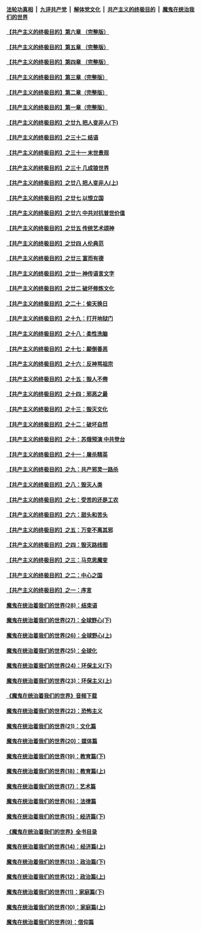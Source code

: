 

####  [法轮功真相](../../../../basic/blob/master/README.md?t=04120330) &nbsp;|&nbsp; [九评共产党](../../../../9ping.md/blob/master/README.md?t=04120330) &nbsp;|&nbsp; [解体党文化](../../../../jtdwh.md/blob/master/README.md?t=04120330)  &nbsp;|&nbsp; [共产主义的终极目的](../../../../gczydzjmd.md/blob/master/README.md?t=04120330) &nbsp;|&nbsp; [魔鬼在统治我们的世界](../../../../mgztzwmdsj.md/blob/master/README.md?t=04120330) 

#### [【共产主义的终极目的】第六章 （完整版）](../pages/nsc422/n11428913.md?t=04120330) 

#### [【共产主义的终极目的】第五章 （完整版）](../pages/nsc422/n11428912.md?t=04120330) 

#### [【共产主义的终极目的】第四章 （完整版）](../pages/nsc422/n11428907.md?t=04120330) 

#### [【共产主义的终极目的】第三章（完整版）](../pages/nsc422/n11428848.md?t=04120330) 

#### [【共产主义的终极目的】第二章（完整版）](../pages/nsc422/n11428831.md?t=04120330) 

#### [【共产主义的终极目的】第一章（完整版）](../pages/nsc422/n11417651.md?t=04120330) 

#### [【共产主义的终极目的】之廿九 把人变非人(下)](../pages/nsc422/n11344140.md?t=04120330) 

#### [【共产主义的终极目的】之三十二 结语](../pages/nsc422/n11360535.md?t=04120330) 

#### [【共产主义的终极目的】之三十一 末世景观](../pages/nsc422/n11351129.md?t=04120330) 

#### [【共产主义的终极目的】之三十 几成狼世界](../pages/nsc422/n11348280.md?t=04120330) 

#### [【共产主义的终极目的】之廿八 把人变非人(上)](../pages/nsc422/n11340492.md?t=04120330) 

#### [【共产主义的终极目的】之廿七 以恨立国](../pages/nsc422/n11336944.md?t=04120330) 

#### [【共产主义的终极目的】之廿六 中共对抗普世价值](../pages/nsc422/n11324785.md?t=04120330) 

#### [【共产主义的终极目的】之廿五 传统艺术颂神](../pages/nsc422/n11296396.md?t=04120330) 

#### [【共产主义的终极目的】之廿四 人伦典范](../pages/nsc422/n11296397.md?t=04120330) 

#### [【共产主义的终极目的】之廿三 富而有德](../pages/nsc422/n11283598.md?t=04120330) 

#### [【共产主义的终极目的】之廿一 神传语言文字](../pages/nsc422/n11263265.md?t=04120330) 

#### [【共产主义的终极目的】之廿二 破坏修炼文化](../pages/nsc422/n11245728.md?t=04120330) 

#### [【共产主义的终极目的】之二十：偷天换日](../pages/nsc422/n11238846.md?t=04120330) 

#### [【共产主义的终极目的】之十九：打开地狱门](../pages/nsc422/n11206376.md?t=04120330) 

#### [【共产主义的终极目的】之十八：柔性洗脑](../pages/nsc422/n11199994.md?t=04120330) 

#### [【共产主义的终极目的】之十七：颠倒善恶](../pages/nsc422/n11179782.md?t=04120330) 

#### [【共产主义的终极目的】之十六：反神骂祖宗](../pages/nsc422/n11166798.md?t=04120330) 

#### [【共产主义的终极目的】之十五：毁人不倦](../pages/nsc422/n11166792.md?t=04120330) 

#### [【共产主义的终极目的】之十四：邪恶之最](../pages/nsc422/n11150249.md?t=04120330) 

#### [【共产主义的终极目的】之十三：毁灭文化](../pages/nsc422/n11135227.md?t=04120330) 

#### [【共产主义的终极目的】之十二：破坏自然](../pages/nsc422/n11135214.md?t=04120330) 

#### [【共产主义的终极目的】之十：苏俄预演 中共登台](../pages/nsc422/n11118424.md?t=04120330) 

#### [【共产主义的终极目的】之十一：屠杀精英](../pages/nsc422/n11118442.md?t=04120330) 

#### [【共产主义的终极目的】之九：共产邪灵一路杀](../pages/nsc422/n11114139.md?t=04120330) 

#### [【共产主义的终极目的】之八：毁灭人类](../pages/nsc422/n11108503.md?t=04120330) 

#### [【共产主义的终极目的】之七：受苦的还是工农](../pages/nsc422/n11101809.md?t=04120330) 

#### [【共产主义的终极目的】之六：甜头和苦头](../pages/nsc422/n11096971.md?t=04120330) 

#### [【共产主义的终极目的】之五：万变不离其邪](../pages/nsc422/n11091285.md?t=04120330) 

#### [【共产主义的终极目的】之四：毁灭路线图](../pages/nsc422/n11086284.md?t=04120330) 

#### [【共产主义的终极目的】之三：马克思魔变](../pages/nsc422/n11061941.md?t=04120330) 

#### [【共产主义的终极目的】之二：中心之国](../pages/nsc422/n11047728.md?t=04120330) 

#### [【共产主义的终极目的】之一：序言](../pages/nsc422/n11086077.md?t=04120330) 

#### [魔鬼在统治着我们的世界(28)：结束语](../pages/nsc422/n10936246.md?t=04120330) 

#### [魔鬼在统治着我们的世界(27)：全球野心(下)](../pages/nsc422/n10928319.md?t=04120330) 

#### [魔鬼在统治着我们的世界(26)：全球野心(上)](../pages/nsc422/n10900318.md?t=04120330) 

#### [魔鬼在统治着我们的世界(25)：全球化](../pages/nsc422/n10788205.md?t=04120330) 

#### [魔鬼在统治着我们的世界(24)：环保主义(下)](../pages/nsc422/n10695307.md?t=04120330) 

#### [魔鬼在统治着我们的世界(23)：环保主义(上)](../pages/nsc422/n10688613.md?t=04120330) 

#### [《魔鬼在统治着我们的世界》音频下载](../pages/nsc422/n10635553.md?t=04120330) 

#### [魔鬼在统治着我们的世界(22)：恐怖主义](../pages/nsc422/n10614727.md?t=04120330) 

#### [魔鬼在统治着我们的世界(21)：文化篇](../pages/nsc422/n10597706.md?t=04120330) 

#### [魔鬼在统治着我们的世界(20)：媒体篇](../pages/nsc422/n10586579.md?t=04120330) 

#### [魔鬼在统治着我们的世界(19)：教育篇(下)](../pages/nsc422/n10564808.md?t=04120330) 

#### [魔鬼在统治着我们的世界(18)：教育篇(上)](../pages/nsc422/n10526970.md?t=04120330) 

#### [魔鬼在统治着我们的世界(17)：艺术篇](../pages/nsc422/n10499093.md?t=04120330) 

#### [魔鬼在统治着我们的世界(16)：法律篇](../pages/nsc422/n10485969.md?t=04120330) 

#### [魔鬼在统治着我们的世界(15)：经济篇(下)](../pages/nsc422/n10469975.md?t=04120330) 

#### [《魔鬼在统治着我们的世界》全书目录](../pages/nsc422/n10464261.md?t=04120330) 

#### [魔鬼在统治着我们的世界(14)：经济篇(上)](../pages/nsc422/n10457370.md?t=04120330) 

#### [魔鬼在统治着我们的世界(13)：政治篇(下)](../pages/nsc422/n10448270.md?t=04120330) 

#### [魔鬼在统治着我们的世界(12)：政治篇(上)](../pages/nsc422/n10444576.md?t=04120330) 

#### [魔鬼在统治着我们的世界(11)：家庭篇(下)](../pages/nsc422/n10440961.md?t=04120330) 

#### [魔鬼在统治着我们的世界(10)：家庭篇(上)](../pages/nsc422/n10435448.md?t=04120330) 

#### [魔鬼在统治着我们的世界(9)：信仰篇](../pages/nsc422/n10432159.md?t=04120330) 

